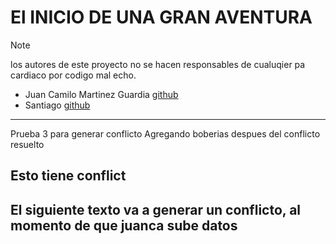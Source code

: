 # El INICIO DE UNA GRAN AVENTURA

> [!Note]
> los autores de este proyecto no se hacen responsables de cualuqier pa cardiaco por codigo mal echo.
>
> - Juan Camilo Martinez Guardia [github]("htto)
> - Santiago [github]()

---




Prueba 3 para generar conflicto
Agregando boberias despues del conflicto resuelto 
## Esto tiene conflict
El siguiente texto va a generar un conflicto, al momento de que juanca sube datos 
---
